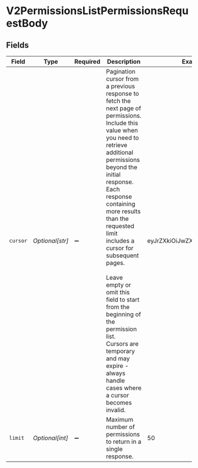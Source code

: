 # V2PermissionsListPermissionsRequestBody


## Fields

| Field                                                                                                                                                                                                                                                                                                                                                                                                                                                                     | Type                                                                                                                                                                                                                                                                                                                                                                                                                                                                      | Required                                                                                                                                                                                                                                                                                                                                                                                                                                                                  | Description                                                                                                                                                                                                                                                                                                                                                                                                                                                               | Example                                                                                                                                                                                                                                                                                                                                                                                                                                                                   |
| ------------------------------------------------------------------------------------------------------------------------------------------------------------------------------------------------------------------------------------------------------------------------------------------------------------------------------------------------------------------------------------------------------------------------------------------------------------------------- | ------------------------------------------------------------------------------------------------------------------------------------------------------------------------------------------------------------------------------------------------------------------------------------------------------------------------------------------------------------------------------------------------------------------------------------------------------------------------- | ------------------------------------------------------------------------------------------------------------------------------------------------------------------------------------------------------------------------------------------------------------------------------------------------------------------------------------------------------------------------------------------------------------------------------------------------------------------------- | ------------------------------------------------------------------------------------------------------------------------------------------------------------------------------------------------------------------------------------------------------------------------------------------------------------------------------------------------------------------------------------------------------------------------------------------------------------------------- | ------------------------------------------------------------------------------------------------------------------------------------------------------------------------------------------------------------------------------------------------------------------------------------------------------------------------------------------------------------------------------------------------------------------------------------------------------------------------- |
| `cursor`                                                                                                                                                                                                                                                                                                                                                                                                                                                                  | *Optional[str]*                                                                                                                                                                                                                                                                                                                                                                                                                                                           | :heavy_minus_sign:                                                                                                                                                                                                                                                                                                                                                                                                                                                        | Pagination cursor from a previous response to fetch the next page of permissions.<br/>Include this value when you need to retrieve additional permissions beyond the initial response.<br/>Each response containing more results than the requested limit includes a cursor for subsequent pages.<br/><br/>Leave empty or omit this field to start from the beginning of the permission list.<br/>Cursors are temporary and may expire - always handle cases where a cursor becomes invalid.<br/> | eyJrZXkiOiJwZXJtXzEyMzQifQ==                                                                                                                                                                                                                                                                                                                                                                                                                                              |
| `limit`                                                                                                                                                                                                                                                                                                                                                                                                                                                                   | *Optional[int]*                                                                                                                                                                                                                                                                                                                                                                                                                                                           | :heavy_minus_sign:                                                                                                                                                                                                                                                                                                                                                                                                                                                        | Maximum number of permissions to return in a single response.                                                                                                                                                                                                                                                                                                                                                                                                             | 50                                                                                                                                                                                                                                                                                                                                                                                                                                                                        |